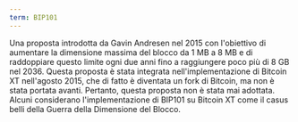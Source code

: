 ```yaml
---
term: BIP101
---
```


Una proposta introdotta da Gavin Andresen nel 2015 con l'obiettivo di aumentare la dimensione massima del blocco da 1 MB a 8 MB e di raddoppiare questo limite ogni due anni fino a raggiungere poco più di 8 GB nel 2036. Questa proposta è stata integrata nell'implementazione di Bitcoin XT nell'agosto 2015, che di fatto è diventata un fork di Bitcoin, ma non è stata portata avanti. Pertanto, questa proposta non è stata mai adottata. Alcuni considerano l'implementazione di BIP101 su Bitcoin XT come il casus belli della Guerra della Dimensione del Blocco.